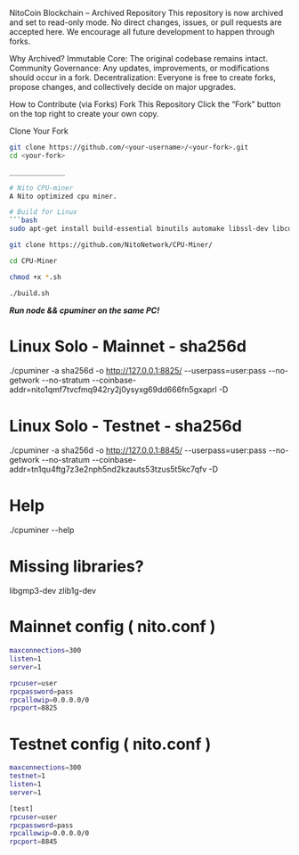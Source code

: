 NitoCoin Blockchain – Archived Repository
This repository is now archived and set to read-only mode. No direct changes, issues, or pull requests are accepted here. We encourage all future development to happen through forks.

Why Archived?
Immutable Core: The original codebase remains intact.
Community Governance: Any updates, improvements, or modifications should occur in a fork.
Decentralization: Everyone is free to create forks, propose changes, and collectively decide on major upgrades.

How to Contribute (via Forks)
Fork This Repository
Click the “Fork” button on the top right to create your own copy.

Clone Your Fork
```bash
git clone https://github.com/<your-username>/<your-fork>.git
cd <your-fork>

______________

# Nito CPU-miner
A Nito optimized cpu miner.

# Build for Linux
```bash
sudo apt-get install build-essential binutils automake libssl-dev libcurl4-openssl-dev lib32z1-dev libjansson-dev libgmp-dev git

git clone https://github.com/NitoNetwork/CPU-Miner/

cd CPU-Miner

chmod +x *.sh

./build.sh
```


***Run node && cpuminer on the same PC!***

# Linux Solo - Mainnet - sha256d
./cpuminer -a sha256d -o http://127.0.0.1:8825/ --userpass=user:pass --no-getwork --no-stratum --coinbase-addr=nito1qmf7tvcfmq942ry2j0ysyxg69dd666fn5gxaprl -D

# Linux Solo - Testnet - sha256d
./cpuminer -a sha256d -o http://127.0.0.1:8845/ --userpass=user:pass --no-getwork --no-stratum --coinbase-addr=tn1qu4ftg7z3e2nph5nd2kzauts53tzus5t5kc7qfv -D


# Help
./cpuminer --help

# Missing libraries?
libgmp3-dev zlib1g-dev

# Mainnet config ( nito.conf )
```bash
maxconnections=300
listen=1
server=1

rpcuser=user
rpcpassword=pass
rpcallowip=0.0.0.0/0
rpcport=8825
```
# Testnet config ( nito.conf )
```bash
maxconnections=300
testnet=1
listen=1
server=1

[test]
rpcuser=user
rpcpassword=pass
rpcallowip=0.0.0.0/0
rpcport=8845
```
